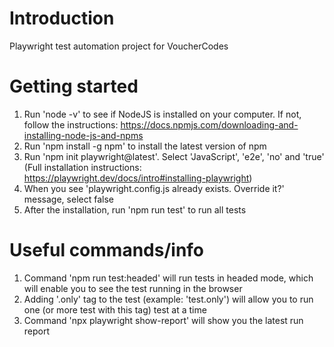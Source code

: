 # Introduction
Playwright test automation project for VoucherCodes 

# Getting started
1. Run 'node -v' to see if NodeJS is installed on your computer. If not, follow the instructions: https://docs.npmjs.com/downloading-and-installing-node-js-and-npms
2. Run 'npm install -g npm' to install the latest version of npm
3. Run 'npm init playwright@latest'. Select 'JavaScript', 'e2e', 'no' and 'true' (Full installation instructions: https://playwright.dev/docs/intro#installing-playwright)
4. When you see 'playwright.config.js already exists. Override it?' message, select false
5. After the installation, run 'npm run test' to run all tests

# Useful commands/info
1. Command 'npm run test:headed' will run tests in headed mode, which will enable you to see the test running in the browser
2. Adding '.only' tag to the test (example: 'test.only') will allow you to run one (or more test with this tag) test at a time
3. Command 'npx playwright show-report' will show you the latest run report

